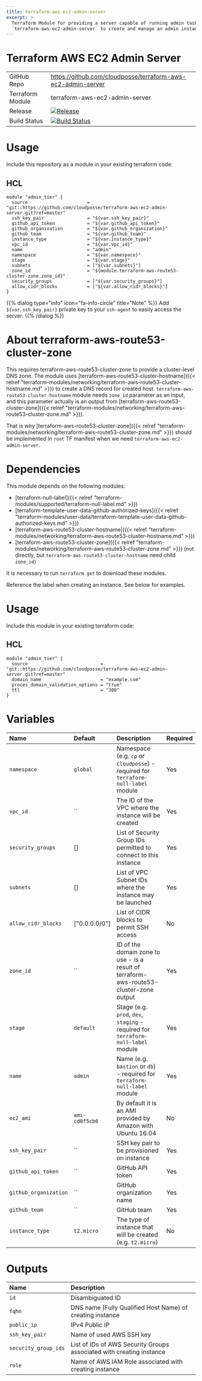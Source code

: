 ```yaml
---
title: terraform-aws-ec2-admin-server
excerpt: >-
  Terraform Module for providing a server capable of running admin tasks. Use
  `terraform-aws-ec2-admin-server` to create and manage an admin instance.
---
```


# Terraform AWS EC2 Admin Server

|                  |                                                                                                                                                                          |
|:-----------------|:-------------------------------------------------------------------------------------------------------------------------------------------------------------------------|
| GitHub Repo      | <https://github.com/cloudposse/terraform-aws-ec2-admin-server>                                                                                                           |
| Terraform Module | terraform-aws-ec2-admin-server                                                                                                                                           |
| Release          | [![Release](https://img.shields.io/github/release/cloudposse/terraform-aws-ec2-admin-server.svg)](https://github.com/cloudposse/terraform-aws-ec2-admin-server/releases) |
| Build Status     | [![Build Status](https://travis-ci.org/cloudposse/terraform-aws-ec2-admin-server.svg?branch=master)](https://travis-ci.org/cloudposse/terraform-aws-ec2-admin-server)    |

# Usage

Include this repository as a module in your existing terraform code:

## HCL

```hcl
module "admin_tier" {
  source                      = "git::https://github.com/cloudposse/terraform-aws-ec2-admin-server.git?ref=master"
  ssh_key_pair                = "${var.ssh_key_pair}"
  github_api_token            = "${var.github_api_token}"
  github_organization         = "${var.github_organization}"
  github_team                 = "${var.github_team}"
  instance_type               = "${var.instance_type}"
  vpc_id                      = "${var.vpc_id}"
  name                        = "admin"
  namespace                   = "${var.namespace}"
  stage                       = "${var.stage}"
  subnets                     = ["${var.subnets}"]
  zone_id                     = "${module.terraform-aws-route53-cluster-zone.zone_id}"
  security_groups             = ["${var.security_groups}"]
  allow_cidr_blocks           = ["${var.allow_cidr_blocks}"]
}
```

{{% dialog type="info" icon="fa-info-circle" title="Note" %}}
Add `${var.ssh_key_pair}` private key to your `ssh-agent` to easily access the server.
{{% /dialog %}}

# About terraform-aws-route53-cluster-zone

This requires terraform-aws-route53-cluster-zone to provide a cluster-level DNS zone. The module uses [terraform-aws-route53-cluster-hostname]({{< relref "terraform-modules/networking/terraform-aws-route53-cluster-hostname.md" >}}) to create a DNS record for created host. `terraform-aws-route53-cluster-hostname` module needs `zone_id` parameter as an input, and this parameter actually is an output from [terraform-aws-route53-cluster-zone]({{< relref "terraform-modules/networking/terraform-aws-route53-cluster-zone.md" >}}).

That is why [terraform-aws-route53-cluster-zone]({{< relref "terraform-modules/networking/terraform-aws-route53-cluster-zone.md" >}}) should be implemented in `root` TF manifest when we need `terraform-aws-ec2-admin-server`.

# Dependencies

This module depends on the following modules:

- [terraform-null-label]({{< relref "terraform-modules/supported/terraform-null-label.md" >}})
- [terraform-template-user-data-github-authorized-keys]({{< relref "terraform-modules/user-data/terraform-template-user-data-github-authorized-keys.md" >}})
- [terraform-aws-route53-cluster-hostname]({{< relref "terraform-modules/networking/terraform-aws-route53-cluster-hostname.md" >}})
- [terraform-aws-route53-cluster-zone]({{< relref "terraform-modules/networking/terraform-aws-route53-cluster-zone.md" >}}) (not directly, but `terraform-aws-route53-cluster-hostname` need child `zone_id`)

It is necessary to run `terraform get` to download these modules.

Reference the label when creating an instance. See below for examples.

# Usage

Include this module in your existing terraform code:

## HCL

```hcl
module "admin_tier" {
  source                           = "git::https://github.com/cloudposse/terraform-aws-ec2-admin-server.git?ref=master"
  domain_name                      = "example.com"
  proces_domain_validation_options = "true"
  ttl                              = "300"
}
```

# Variables

| Name                  | Default        | Description                                                                             | Required |
|:----------------------|:---------------|:----------------------------------------------------------------------------------------|:---------|
| `namespace`           | `global`       | Namespace (e.g. `cp` or `cloudposse`) - required for `terraform-null-label` module      | Yes      |
| `vpc_id`              | ``             | The ID of the VPC where the instance will be created                                    | Yes      |
| `security_groups`     | []             | List of Security Group IDs permitted to connect to this instance                        | Yes      |
| `subnets`             | []             | List of VPC Subnet IDs where the instance may be launched                               | Yes      |
| `allow_cidr_blocks`   | ["0.0.0.0/0"]  | List of CIDR blocks to permit SSH access                                                | No       |
| `zone_id`             | ``             | ID of the domain zone to use - is a result of terraform-aws-route53-cluster-zone output | Yes      |
| `stage`               | `default`      | Stage (e.g. `prod`, `dev`, `staging` - required for `terraform-null-label` module       | Yes      |
| `name`                | `admin`        | Name (e.g. `bastion` or `db`) - required for `terraform-null-label` module              | Yes      |
| `ec2_ami`             | `ami-cd0f5cb6` | By default it is an AMI provided by Amazon with Ubuntu 16.04                            | No       |
| `ssh_key_pair`        | ``             | SSH key pair to be provisioned on instance                                              | Yes      |
| `github_api_token`    | ``             | GitHub API token                                                                        | Yes      |
| `github_organization` | ``             | GitHub organization name                                                                | Yes      |
| `github_team`         | ``             | GitHub team                                                                             | Yes      |
| `instance_type`       | `t2.micro`     | The type of instance that will be created (e.g. `t2.micro`)                             | No       |

# Outputs

| Name                 | Description                                                          |
|:---------------------|:---------------------------------------------------------------------|
| `id`                 | Disambiguated ID                                                     |
| `fqhn`               | DNS name (Fully Qualified Host Name) of creating instance            |
| `public_ip`          | IPv4 Public IP                                                       |
| `ssh_key_pair`       | Name of used AWS SSH key                                             |
| `security_group_ids` | List of IDs of AWS Security Groups associated with creating instance |
| `role`               | Name of AWS IAM Role associated with creating instance               |
